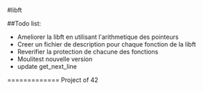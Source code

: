 #libft

##Todo list:

- Ameliorer la libft en utilisant l'arithmetique des pointeurs
- Creer un fichier de description pour chaque fonction de la libft
- Reverifier la protection de chacune des fonctions
- Moulitest nouvelle version
- update get_next_line

=============
Project of 42
